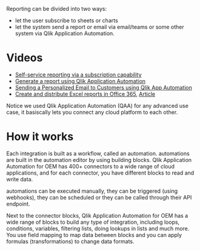 Reporting can be divided into two ways: 
- let the user subscribe to sheets or charts 
- let the system send a report or email via email/teams or some other system via Qlik Application Automation.

# Videos
  
- [Self-service reporting via a subscription capability](https://youtu.be/GY2045AZIyI)
- [Generate a report using Qlik Application Automation](https://youtu.be/RjbHlbkC7sI)
- [Sending a Personalized Email to Customers using Qlik App Automation](https://youtu.be/CC1evZTOZtI)
- [Create and distribute Excel reports in Office 365](https://www.youtube.com/watch?v=VuhiciZMNzE), [Article](https://community.qlik.com/t5/Official-Support-Articles/Using-Qlik-Application-Automation-to-create-and-distribute-Excel/ta-p/1847184)
  

Notice we used Qlik Application Automation (QAA) for any advanced use case, it basiscally lets you connect any cloud platform to each other. 

# How it works

Each integration is built as a workflow, called an automation. automations are built in the automation editor by using building blocks. Qlik Application Automation for OEM has 400+ connectors to a wide range of cloud applications, and for each connector, you have different blocks to read and write data.

automations can be executed manually, they can be triggered (using webhooks), they can be scheduled or they can be called through their API endpoint.

Next to the connector blocks, Qlik Application Automation for OEM has a wide range of blocks to build any type of integration, including loops, conditions, variables, filtering lists, doing lookups in lists and much more. You use field mapping to map data between blocks and you can apply formulas (transformations) to change data formats.
